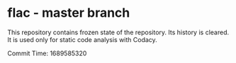 # flac - master branch

This repository contains frozen state of the repository.
Its history is cleared. It is used only for static code
analysis with Codacy.

Commit Time: 1689585320